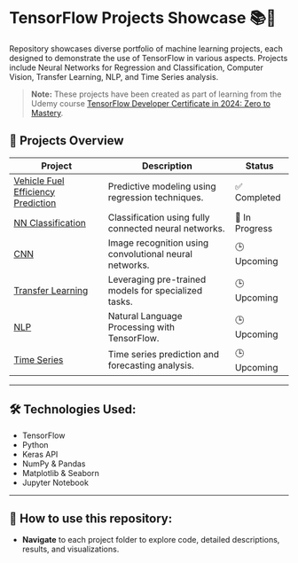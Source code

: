 # TensorFlow Projects Showcase 📚🤖

Repository showcases diverse portfolio of machine learning projects, each designed to demonstrate the use of TensorFlow in various aspects. Projects include Neural Networks for Regression and Classification, Computer Vision, Transfer Learning, NLP, and Time Series analysis.

> **Note:** These projects have been created as part of learning from the Udemy course [TensorFlow Developer Certificate in 2024: Zero to Mastery](https://www.udemy.com/course/tensorflow-developer-certificate-machine-learning-zero-to-mastery/).

## 🚀 Projects Overview

| Project                               | Description                                             |     Status      |
|---------------------------------------|--------------------------------------------------|------------------------|
| [Vehicle Fuel Efficiency Prediction](NN-Regression/)       | Predictive modeling using regression techniques.        | ✅ Completed |
| [NN Classification](NN-Classification/) | Classification using fully connected neural networks. | 🔄 In Progress    |
| [CNN](CNN/)                           | Image recognition using convolutional neural networks.  | 🕒 Upcoming    |
| [Transfer Learning](Transfer-Learning/) | Leveraging pre-trained models for specialized tasks.  | 🕒 Upcoming    |
| [NLP](NLP/)                           | Natural Language Processing with TensorFlow.            | 🕒 Upcoming    |
| [Time Series](Time-Series/)           | Time series prediction and forecasting analysis.        | 🕒 Upcoming    |

---

## 🛠️ Technologies Used:
- TensorFlow
- Python
- Keras API
- NumPy & Pandas
- Matplotlib & Seaborn
- Jupyter Notebook

---

## 📌 How to use this repository:
- **Navigate** to each project folder to explore code, detailed descriptions, results, and visualizations.
